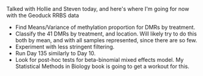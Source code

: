 Talked with Hollie and Steven today, and here's where I'm going for now with the Geoduck RRBS data

- Find Means/Variance of methylation proportion for DMRs by treatment.  
- Classify the 41 DMRs by treatment, and location. Will likely try to do this both by mean, and with all samples represented, since there are so few.  
- Experiment with less stringent filtering.   
- Run Day 135 similarly to Day 10.  
- Look for post-hoc tests for beta-binomial mixed effects model. My Statistical Methods in Biology book is going to get a workout for this.
